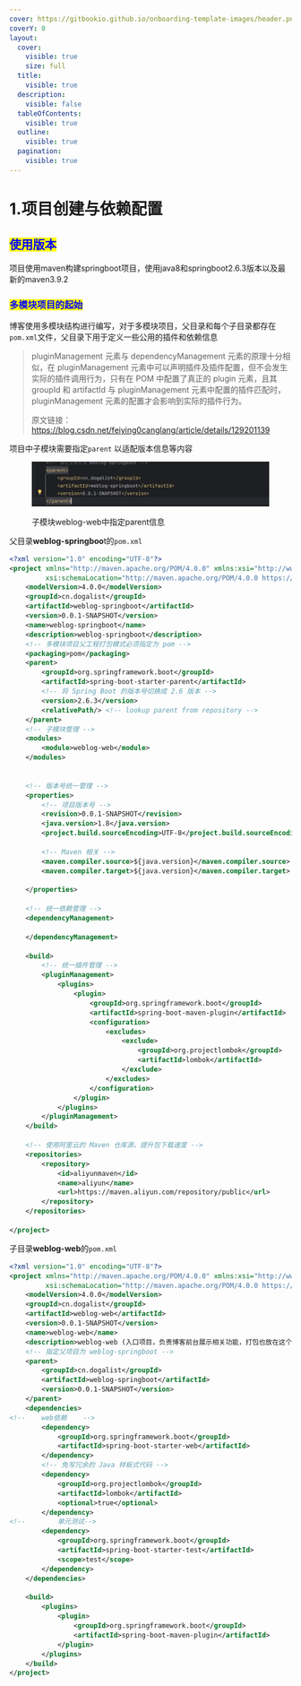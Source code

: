 ```yaml
---
cover: https://gitbookio.github.io/onboarding-template-images/header.png
coverY: 0
layout:
  cover:
    visible: true
    size: full
  title:
    visible: true
  description:
    visible: false
  tableOfContents:
    visible: true
  outline:
    visible: true
  pagination:
    visible: true
---
```


# 1.项目创建与依赖配置

## <mark style="color:blue;">使用版本</mark>

项目使用maven构建springboot项目，使用java8和springboot2.6.3版本以及最新的maven3.9.2

### <mark style="color:blue;">多模块项目的起始</mark>

博客使用多模块结构进行编写，对于多模块项目，父目录和每个子目录都存在`pom.xml`文件，父目录下用于定义一些公用的插件和依赖信息

> pluginManagement 元素与 dependencyManagement 元素的原理十分相似，在 pluginManagement 元素中可以声明插件及插件配置，但不会发生实际的插件调用行为，只有在 POM 中配置了真正的 plugin 元素，且其 groupId 和 artifactId 与 pluginManagement 元素中配置的插件匹配时，pluginManagement 元素的配置才会影响到实际的插件行为。
>
> 原文链接：https://blog.csdn.net/feiying0canglang/article/details/129201139



项目中子模块需要指定`parent` 以适配版本信息等内容

<figure><img src=".gitbook/assets/image.png" alt=""><figcaption><p>子模块weblog-web中指定parent信息</p></figcaption></figure>

父目录**weblog-springboo**t的`pom.xml`

```xml
<?xml version="1.0" encoding="UTF-8"?>
<project xmlns="http://maven.apache.org/POM/4.0.0" xmlns:xsi="http://www.w3.org/2001/XMLSchema-instance"
         xsi:schemaLocation="http://maven.apache.org/POM/4.0.0 https://maven.apache.org/xsd/maven-4.0.0.xsd">
    <modelVersion>4.0.0</modelVersion>
    <groupId>cn.dogalist</groupId>
    <artifactId>weblog-springboot</artifactId>
    <version>0.0.1-SNAPSHOT</version>
    <name>weblog-springboot</name>
    <description>weblog-springboot</description>
    <!-- 多模块项目父工程打包模式必须指定为 pom -->
    <packaging>pom</packaging>
    <parent>
        <groupId>org.springframework.boot</groupId>
        <artifactId>spring-boot-starter-parent</artifactId>
        <!-- 将 Spring Boot 的版本号切换成 2.6 版本 -->
        <version>2.6.3</version>
        <relativePath/> <!-- lookup parent from repository -->
    </parent>
    <!-- 子模块管理 -->
    <modules>
        <module>weblog-web</module>
    </modules>


    <!-- 版本号统一管理 -->
    <properties>
        <!-- 项目版本号 -->
        <revision>0.0.1-SNAPSHOT</revision>
        <java.version>1.8</java.version>
        <project.build.sourceEncoding>UTF-8</project.build.sourceEncoding>

        <!-- Maven 相关 -->
        <maven.compiler.source>${java.version}</maven.compiler.source>
        <maven.compiler.target>${java.version}</maven.compiler.target>

    </properties>

    <!-- 统一依赖管理 -->
    <dependencyManagement>

    </dependencyManagement>

    <build>
        <!-- 统一插件管理 -->
        <pluginManagement>
            <plugins>
                <plugin>
                    <groupId>org.springframework.boot</groupId>
                    <artifactId>spring-boot-maven-plugin</artifactId>
                    <configuration>
                        <excludes>
                            <exclude>
                                <groupId>org.projectlombok</groupId>
                                <artifactId>lombok</artifactId>
                            </exclude>
                        </excludes>
                    </configuration>
                </plugin>
            </plugins>
        </pluginManagement>
    </build>

    <!-- 使用阿里云的 Maven 仓库源，提升包下载速度 -->
    <repositories>
        <repository>
            <id>aliyunmaven</id>
            <name>aliyun</name>
            <url>https://maven.aliyun.com/repository/public</url>
        </repository>
    </repositories>

</project>

```

子目录**weblog-web**的`pom.xml`

```xml
<?xml version="1.0" encoding="UTF-8"?>
<project xmlns="http://maven.apache.org/POM/4.0.0" xmlns:xsi="http://www.w3.org/2001/XMLSchema-instance"
         xsi:schemaLocation="http://maven.apache.org/POM/4.0.0 https://maven.apache.org/xsd/maven-4.0.0.xsd">
    <modelVersion>4.0.0</modelVersion>
    <groupId>cn.dogalist</groupId>
    <artifactId>weblog-web</artifactId>
    <version>0.0.1-SNAPSHOT</version>
    <name>weblog-web</name>
    <description>weblog-web (入口项目，负责博客前台展示相关功能，打包也放在这个模块负责)</description>
    <!-- 指定父项目为 weblog-springboot -->
    <parent>
        <groupId>cn.dogalist</groupId>
        <artifactId>weblog-springboot</artifactId>
        <version>0.0.1-SNAPSHOT</version>
    </parent>
    <dependencies>
<!--    web依赖    -->
        <dependency>
            <groupId>org.springframework.boot</groupId>
            <artifactId>spring-boot-starter-web</artifactId>
        </dependency>
        <!-- 免写冗余的 Java 样板式代码 -->
        <dependency>
            <groupId>org.projectlombok</groupId>
            <artifactId>lombok</artifactId>
            <optional>true</optional>
        </dependency>
<!--        单元测试-->
        <dependency>
            <groupId>org.springframework.boot</groupId>
            <artifactId>spring-boot-starter-test</artifactId>
            <scope>test</scope>
        </dependency>
    </dependencies>

    <build>
        <plugins>
            <plugin>
                <groupId>org.springframework.boot</groupId>
                <artifactId>spring-boot-maven-plugin</artifactId>
            </plugin>
        </plugins>
    </build>
</project>

```

